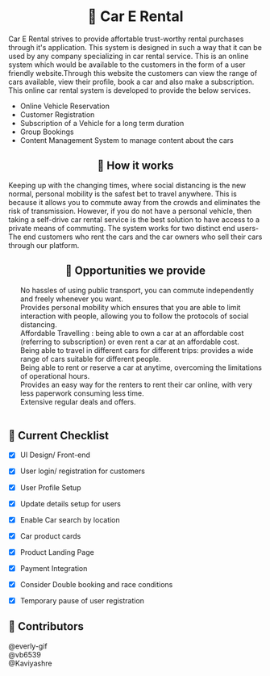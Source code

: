 <h1 align=center>🚗 Car E Rental</h1>
Car E Rental strives to provide affortable trust-worthy rental purchases through it's application.
This system is designed in such a way that it can be used by any company specializing in car rental service. This is an online system which would be available to the customers in the form of a user friendly website.Through this website the customers can view the range of cars available, view their profile, book a car and also make a subscription. This online car rental system is developed to provide the below services.
<ul>
   <li>Online Vehicle Reservation</li>
   <li>Customer Registration</li>
   <li>Subscription of a Vehicle for a long term duration</li>
   <li>Group Bookings</li>
   <li>Content Management System to manage content about the cars</li>
</ul>
<h2 align=center>🔔 How it works</h2>
Keeping up with the changing times, where social distancing is the new normal, personal mobility is the safest bet to travel anywhere. This is because it allows you to commute away from the crowds and eliminates the risk of transmission. However, if you do not have a personal vehicle, then taking a self-drive car rental service is the best solution to have access to a private means of commuting. The system works for two distinct end users- The end customers who rent the cars and the car owners who sell their cars through our platform.
<h2 align=center>🎨 Opportunities we provide</h2>
<ul style="list-style-type:none;">
<li> No hassles of using public transport, you can commute independently and freely
whenever you want.</li>
<li> Provides personal mobility which ensures that you are able to limit interaction with
people, allowing you to follow the protocols of social distancing.</li>
<li> Affordable Travelling : being able to own a car at an affordable cost (referring to
subscription) or even rent a car at an affordable cost.</li>
<li> Being able to travel in different cars for different trips: provides a wide range of cars
suitable for different people.</li>
<li> Being able to rent or reserve a car at anytime, overcoming the limitations of operational
hours.</li>
<li> Provides an easy way for the renters to rent their car online, with very less paperwork
consuming less time.</li>
<li> Extensive regular deals and offers.<br><br></li>
</ul>

<!--<h2 align="center">🎞Project Demo Video</h2>-->

## 📃 Current Checklist 
- [x] UI Design/ Front-end
- [x] User login/ registration for customers
- [x] User Profile Setup
- [x] Update details setup for users
- [x] Enable Car search by location
- [x] Car product cards
- [x] Product Landing Page
- [x] Payment Integration
- [x] Consider Double booking and race conditions
- [x] Temporary pause of user registration



<!--# Fonts
For fonts let's go with the google font-<strong>Poppins</strong> <br>

# How to get poppins
- Navigate to google fonts
- Here's a link to it : https://fonts.google.com/
- Search poppins
- Go for the <Strong>regular 400</strong> style
- Select the style and there will be two options of importing
   - Using @import- needs to be included in the top of styles.css file
   - Using link tag - needs to be included in head of HTML 
- Any of the above method will work just fine.

# Color Pallete
The yellow-Black color pallete seems pretty good to me.  
Here below I'll add the color pallete.<br><br>
<strong>
#F4EEED- creamy/grey<br>
#000000- black<br>
#1D19BE- blue<br>
#F0C929- yellow<br>
</strong>

# Using Bootstrap
CDN- /link href="https://cdn.jsdelivr.net/npm/bootstrap@5.0.0-beta2/dist/css/bootstrap.min.css" rel="stylesheet" integrity="sha384-BmbxuPwQa2lc/FVzBcNJ7UAyJxM6wuqIj61tLrc4wSX0szH/Ev+nYRRuWlolflfl" crossorigin="anonymous"/  
Place between head tag  
Other option is to directly download it.  

#  Basic git commands
# To initialize local repository
- **git init**-initialize local repository
- **touch filename** -creates a file
- **start filename**- opens the file
- **git status** - shows changes
- **git add .**- adds all those changes to staging area
- **git commit -m "your message goes here"** - commits changes with a message.
# To Push changes to remote repository
- **git remote add origin https://github.com/Online-Car-Rental-System/Car-E-Rental.git**    
- **git branch -M main**  
- **git push -u origin main**
# To pull changes<br>
- **git pull origin main**


-->
## 🙌 Contributors
@everly-gif<br>
@vb6539<br>
@Kaviyashre<br>

